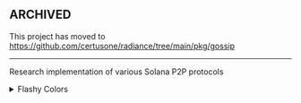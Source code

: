 ## ARCHIVED

This project has moved to https://github.com/certusone/radiance/tree/main/pkg/gossip

----------------

Research implementation of various Solana P2P protocols


<details>
<summary>Flashy Colors</summary>

- https://soundcloud.com/dumdumdubs/subfiltronik-passout-ft-skullion-shadez-dum-dum-remix-vip-4-flip
- https://soundcloud.com/dumdumdubs/subfiltronik-passout-ft-skullion-shadez-dum-dum-remix-vip-4-flip
- https://soundcloud.com/dumdumdubs/subfiltronik-passout-ft-skullion-shadez-dum-dum-remix-vip-4-flip

![j][cat]
![j][cat]
![j][cat]
![j][cat]

  [cat]: https://cdn.betterttv.net/emote/5f4da6df68d9d86c020d8cb3/3x

- https://soundcloud.com/kronomikaltwo/new
- https://soundcloud.com/vyle_so_vile/dirty
- https://soundcloud.com/thierry-estev/ghost

</details>
